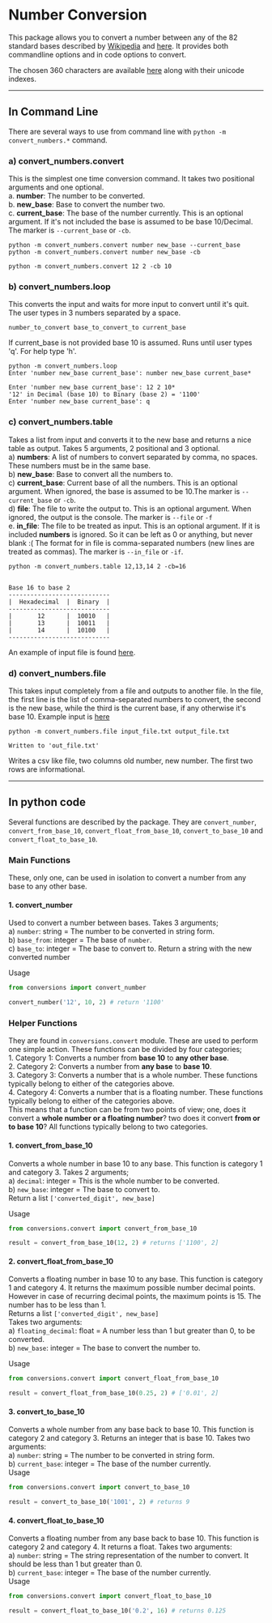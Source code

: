 # Number Conversion
This package allows you to convert a number between any of the 82 standard bases described by [Wikipedia](https://en.wikipedia.org/wiki/List_of_numeral_systems) and [here](/prep/systems.csv). It provides both commandline options and in code options to convert.  

The chosen 360 characters are available [here](/prep/numbers_map.csv) along with their unicode indexes.
- - - 
## In Command Line
There are several ways to use from command line with `python -m convert_numbers.*` command.  

### a) convert_numbers.convert
This is the simplest one time conversion command. It takes two positional arguments and one optional.  
    a. __number__: The number to be converted.  
    b. __new_base__: Base to convert the number two.  
    c. __current_base__: The base of the number currently. This is an optional argument. If it's not included the base is assumed to be base 10/Decimal. The marker is `--current_base`  or `-cb`.  
```
python -m convert_numbers.convert number new_base --current_base
python -m convert_numbers.convert number new_base -cb

python -m convert_numbers.convert 12 2 -cb 10
``` 

### b) convert_numbers.loop
This converts the input and waits for more input to convert until it's quit. The user types in 3 numbers separated by a space.   
```
number_to_convert base_to_convert_to current_base
```

If current_base is not provided base 10 is assumed. Runs until user types 'q'. For help type 'h'.  
```
python -m convert_numbers.loop
Enter 'number new_base current_base': number new_base current_base*

Enter 'number new_base current_base': 12 2 10*
'12' in Decimal (base 10) to Binary (base 2) = '1100'
Enter 'number new_base current_base': q
```

### c) convert_numbers.table
Takes a list from input and converts it to the new base and returns a nice table as output. Takes 5 arguments, 2 positional and 3 optional.  
    a) __numbers__: A list of numbers to convert separated by comma, no spaces. These numbers must be in the same base.  
    b) __new_base__: Base to convert all the numbers to.  
    c) __current_base__: Current base of all the numbers. This is an optional argument. When ignored, the base is assumed to be 10.The marker is `--current_base`  or `-cb`.    
    d) __file__: The file to write the output to. This is an optional argument. When ignored, the output is the console. The marker is `--file` or `-f`  
    e. __in_file__: The file to be treated as input. This is an optional argument. If it is included __numbers__ is ignored. So it can be left as 0 or anything, but never blank :(  The format for in file is comma-separated numbers (new lines are treated as commas). The marker is `--in_file` or `-if`.

```
python -m convert_numbers.table 12,13,14 2 -cb=16

   
Base 16 to base 2
----------------------------
|  Hexadecimal  |  Binary  |
----------------------------
|       12      |  10010   |
|       13      |  10011   |
|       14      |  10100   |
----------------------------

```
An example of input file is found [here](/convert_numbers/table_input.txt).  


### d) convert_numbers.file
This takes input completely from a file and outputs to another file. In the file, the first line is the list of comma-separated numbers to convert, the second is the new base, while the third is the current base, if any otherwise it's base 10. Example input is [here](/convert_numbers/file_input.txt)  

```
python -m convert_numbers.file input_file.txt output_file.txt

Written to 'out_file.txt'

```
Writes a csv like file, two columns old number, new number. The first two rows are informational.    


- - -
## In python code
Several functions are described by the package. They are `convert_number`, `convert_from_base_10`, `convert_float_from_base_10`, `convert_to_base_10` and `convert_float_to_base_10`.    
### Main Functions
These, only one, can be used in isolation to convert a number from any base to any other base.  

#### 1. convert_number
Used to convert a number between bases. Takes 3 arguments;  
    a) `number`: string = The number to be converted in string form.  
    b) `base_from`: integer = The base of `number`.  
    c) `base_to`: integer = The base to convert to.
Return a string with the new converted number
    
Usage
```python
from conversions import convert_number

convert_number('12', 10, 2) # return '1100'

```

### Helper Functions
They are found in `conversions.convert` module. These are used to perform one simple action. These functions can be divided by four categories;  
    1. Category 1: Converts a number from __base 10__ to __any other base__.  
    2. Category 2: Converts a number from __any base__ to __base 10__.  
    3. Category 3: Converts a number that is a whole number. These functions typically belong to either of the categories above.  
    4. Category 4: Converts a number that is a floating number. These functions typically belong to either of the categories above.  
This means that a function can be from two points of view; one, does it convert a __whole number or a floating number__? two does it convert __from or to base 10__? All functions typically belong to two categories.  

#### 1. convert_from_base_10
Converts a whole number in base 10 to any base. This function is category 1 and category 3. Takes 2 arguments;  
    a) `decimal`: integer = This is the whole number to be converted.  
    b) `new_base`: integer = The base to convert to.  
Return a list `['converted_digit', new_base]`

Usage 
```python
from conversions.convert import convert_from_base_10

result = convert_from_base_10(12, 2) # returns ['1100', 2]

```

#### 2. convert_float_from_base_10
Converts a floating number in base 10 to any base. This function is category 1 and category 4. It returns the maximum possible number decimal points. However in case of recurring decimal points, the maximum points is 15. The number has to be less than 1.   
Returns a list `['converted_digit', new_base]`  
Takes two arguments:  
    a) `floating_decimal`: float = A number less than 1 but greater than 0, to be converted.  
    b) `new_base`: integer = The base to convert the number to.   
  
Usage

```python
from conversions.convert import convert_float_from_base_10

result = convert_float_from_base_10(0.25, 2) # ['0.01', 2]

```

#### 3. convert_to_base_10
Converts a whole number from any base back to base 10. This function is category 2 and category 3. Returns an integer that is base 10. Takes two arguments:  
    a) `number`: string = The number to be converted in string form.  
    b) `current_base`: integer = The base of the number currently.  
Usage  
```python
from conversions.convert import convert_to_base_10

result = convert_to_base_10('1001', 2) # returns 9

```


#### 4. convert_float_to_base_10
Converts a floating number from any base back to base 10. This function is category 2 and category 4. It returns a float. Takes two arguments:  
    a) `number`: string = The string representation of the number to convert. It should be less than 1 but greater than 0.  
    b) `current_base`: integer = The base of the number currently.  
Usage  
```python
from conversions.convert import convert_float_to_base_10

result = convert_float_to_base_10('0.2', 16) # returns 0.125

```
